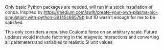 Only basic Python packages are needed, will run in a stock installation of conda. Inspired by https://medium.com/swlh/create-your-own-plasma-pic-simulation-with-python-39145c66578b but 1D wasn't enough for me to be satisfied.

This only considers a repulsive Coulomb force on an arbitrary scale. Future updates would include factoring in the magnetic interactions and converting all parameters and variables to realistic SI unit values.
